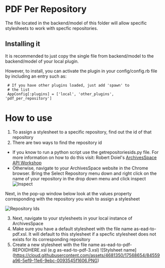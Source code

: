 # PDF Per Repository

The file located in the backend/model of this folder will allow specific stylesheets
to work with specfic repositories.

## Installing it

It is recommended to just copy the single file from backend/model to the
backend/model of your local plugin.

However, to install, you can activate the plugin in your config/config.rb file by
including an entry such as:

     # If you have other plugins loaded, just add 'spawn' to
     # the list
     AppConfig[:plugins] = ['local', 'other_plugins', 'pdf_per_repository']
		  
		
# How to use

1. To assign a stylesheet to a specific repository, find out the id of that repository
2. There are two ways to find the repository id
  * If you know to run a python script use the getrepositoriesids.py file. 
	For more information on how to do this visit:
	Robert Doiel's [ArchivesSpace API Workshop](https://rsdoiel.github.io)
  * Otherwise, navigate to your ArchivesSpace website in the Chrome browser.
  Bring the Select Repository menu down and right click on the name of your repository in the drop down menu and click inspect
  ![Inspect](https://cloud.githubusercontent.com/assets/4681350/17568652/845019ea-5ef9-11e6-96a0-42876215e821.PNG)
  
  Next, in the pop-up window below look at the values property corresponding with the repository you wish to assign a stylesheet
  

  ![Repository Ids](https://cloud.githubusercontent.com/assets/4681350/17568653/8454a014-5ef9-11e6-9ad0-00ff5a0617e4.PNG)


3. Next, navigate to your stylesheets in your local instance of ArchivesSpace
4. Make sure you have a default stylesheet with the file name as-ead-to-pdf.xsl.
It will default to this stylesheet if a specfic stylesheet does not exists for
its corresponding repository
5. Create a new stylesheet with the file name as-ead-to-pdf-REPOIDHERE.xsl (e.g as-ead-to-pdf-3.xsl)
![Stylsheet name] (https://cloud.githubusercontent.com/assets/4681350/17568654/84559a96-5ef9-11e6-9ebc-0093545f1606.PNG)
